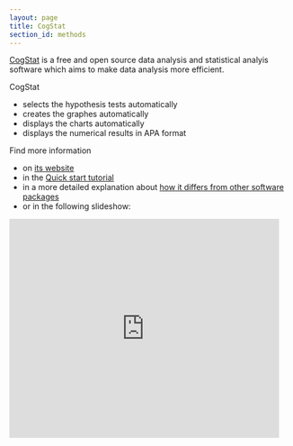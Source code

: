 ```yaml
---
layout: page
title: CogStat
section_id: methods
---
```


[CogStat](http://www.cogstat.org) is a free and open source data analysis and statistical analyis software which aims to make data analysis more efficient.

CogStat 
* selects the hypothesis tests automatically
* creates the graphes automatically
* displays the charts automatically
* displays the numerical results in APA format

Find more information
* on [its website](http://www.cogstat.org)
* in the [Quick start tutorial](https://github.com/cogstat/cogstat/wiki/Quick-Start-Tutorial)
* in a more detailed explanation about [how it differs from other software packages](https://github.com/cogstat/cogstat/wiki/How-is-CogStat-different%3F)
* or in the following slideshow:

<iframe src="https://docs.google.com/presentation/d/e/2PACX-1vS6BYQ1XKLJGju28z9JPq3nJWMPDRG0qeQI7OWwDhtMcIwithXq4YQ_b5NrkyOnaAWUSGwj9N32DPnV/embed?start=false&loop=false&delayms=3000" frameborder="0" width="480" height="389" allowfullscreen="true" mozallowfullscreen="true" webkitallowfullscreen="true"></iframe>




